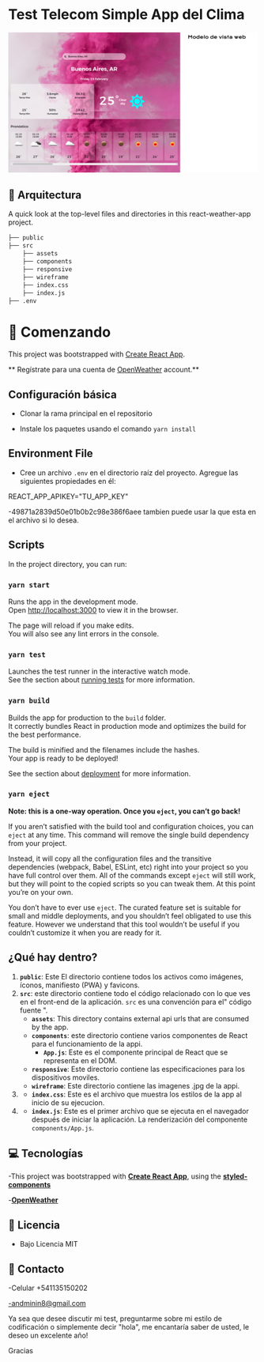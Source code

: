 # Test Telecom Simple App del Clima

![Modelo Web](/src/wireframe/wireframe-telecomModeloWeb.jpg)

## 🧐 Arquitectura 

A quick look at the top-level files and directories in this react-weather-app project.

```
├── public
├── src
	├── assets
	├── components
	├── responsive
	├── wireframe
    ├── index.css
    ├── index.js
├── .env
```



# 🚀 Comenzando 


This project was bootstrapped with [Create React App](https://github.com/facebook/create-react-app).


** Regístrate para una cuenta de [OpenWeather](https://openweathermap.org/) account.**

## Configuración básica 

- Clonar la rama principal en el repositorio 

- Instale los paquetes usando el comando `yarn install`

## **Environment File**

- Cree un archivo `.env` en el directorio raíz del proyecto. Agregue las siguientes propiedades en él:

REACT_APP_APIKEY="TU_APP_KEY"

-49871a2839d50e01b0b2c98e386f6aee tambien puede usar la que esta en el archivo si lo desea.


## Scripts 

In the project directory, you can run:

### `yarn start`

Runs the app in the development mode.<br />
Open [http://localhost:3000](http://localhost:3000) to view it in the browser.

The page will reload if you make edits.<br />
You will also see any lint errors in the console.

### `yarn test`

Launches the test runner in the interactive watch mode.\
See the section about [running tests](https://facebook.github.io/create-react-app/docs/running-tests) for more information.

### `yarn build`

Builds the app for production to the `build` folder.\
It correctly bundles React in production mode and optimizes the build for the best performance.

The build is minified and the filenames include the hashes.\
Your app is ready to be deployed!

See the section about [deployment](https://facebook.github.io/create-react-app/docs/deployment) for more information.

### `yarn eject`

**Note: this is a one-way operation. Once you `eject`, you can’t go back!**

If you aren’t satisfied with the build tool and configuration choices, you can `eject` at any time. This command will remove the single build dependency from your project.

Instead, it will copy all the configuration files and the transitive dependencies (webpack, Babel, ESLint, etc) right into your project so you have full control over them. All of the commands except `eject` will still work, but they will point to the copied scripts so you can tweak them. At this point you’re on your own.

You don’t have to ever use `eject`. The curated feature set is suitable for small and middle deployments, and you shouldn’t feel obligated to use this feature. However we understand that this tool wouldn’t be useful if you couldn’t customize it when you are ready for it.

## ¿Qué hay dentro?


1.  **`public`**: Este El directorio contiene todos los activos como imágenes, íconos, manifiesto (PWA) y favicons.
2.  **`src`**: este directorio contiene todo el código relacionado con lo que ves en el front-end de la aplicación. `src` es una convención para el" código fuente ". 
    - **`assets`**: This directory contains external api urls that are consumed by the app.
    - **`components`**: este directorio contiene varios componentes de React para el funcionamiento de la appi.
        - **`App.js`**: Este es el componente principal de React que se representa en el DOM.
    - **`responsive`**: Este directorio contiene las especificaciones para los dispositivos moviles.
    - **`wireframe`**: Este directorio contiene las imagenes .jpg de la appi.
3.  - **`index.css`**: Este es el archivo que muestra los estilos de la app al inicio de su ejecucion.
4.  - **`index.js`**: Este es el primer archivo que se ejecuta en el navegador después de iniciar la aplicación. La renderización del componente `components/App.js`.



## 💻 Tecnologías 

-This project was bootstrapped with **[Create React App](https://github.com/facebook/create-react-app)**, using the **[styled-components](https://styled-components.com/)**

-**[OpenWeather](https://openweathermap.org/)**

## 📃 Licencia 

- Bajo Licencia MIT


## 📧 Contacto

-Celular +541135150202


-andminin8@gmail.com

Ya sea que desee discutir mi test, preguntarme sobre mi estilo de codificación o simplemente decir "hola", me encantaría saber de usted, le deseo un excelente año!

Gracias 
